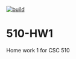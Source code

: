 [![build](https://github.com/J-Sumer/510-HW1/actions/workflows/node.js.yml/badge.svg)](https://github.com/J-Sumer/510-HW1/actions/workflows/node.js.yml)

# 510-HW1
Home work 1 for CSC 510

